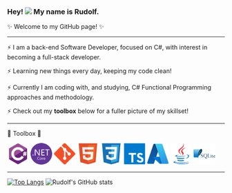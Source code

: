 ### Hey! <img src="https://media.tenor.com/Wx9IEmZZXSoAAAAi/hi.gif" width="30px">  My name is Rudolf.

✨ Welcome to my GitHub page! ✨

---

⚡ I am a back-end Software Developer, focused on C#, with interest in becoming a full-stack developer.

⚡ Learning new things every day, keeping my code clean!

⚡ Currently I am coding with, and studying, C# Functional Programming approaches and methodology.

⚡ Check out my **toolbox** below for a fuller picture of my skillset!

---

🧰 Toolbox 🧰

<img src="https://github.com/devicons/devicon/blob/master/icons/csharp/csharp-original.svg" alt="CSharp Logo" width="50" height="50"> <img src="https://github.com/devicons/devicon/blob/master/icons/dotnetcore/dotnetcore-original.svg" alt=".NETCore Logo" width="50" height="50"> <img src="https://github.com/devicons/devicon/blob/master/icons/git/git-original.svg" alt="Git Logo" width="50" height="50"> <img src="https://github.com/devicons/devicon/blob/master/icons/html5/html5-original.svg" alt="HTML5 Logo" width="50" height="50"> <img src="https://github.com/devicons/devicon/blob/master/icons/css3/css3-original.svg" alt="CSS3 Logo" width="50" height="50"> <img src="https://github.com/devicons/devicon/blob/master/icons/typescript/typescript-original.svg" alt="TypeScript Logo" width="50" height="50"> <img src= "https://raw.githubusercontent.com/devicons/devicon/1119b9f84c0290e0f0b38982099a2bd027a48bf1/icons/azure/azure-original.svg" alt="Azure Logo" width="50" height="50"> <img src="https://github.com/devicons/devicon/blob/master/icons/java/java-original.svg" alt="Java Logo" width="50" height="50"> <img src="https://github.com/devicons/devicon/blob/master/icons/sqlite/sqlite-original-wordmark.svg" alt="SQLite Logo" width="50" height="50">

---
[![Top Langs](https://github-readme-stats.vercel.app/api/top-langs/?username=RudolfKay&theme=onedark)](https://github.com/anuraghazra/github-readme-stats)
![Rudolf's GitHub stats](https://github-readme-stats.vercel.app/api?username=RudolfKay&show_icons=true&theme=onedark)

<!--
**RudolfKay/RudolfKay** is a ✨ _special_ ✨ repository because its `README.md` (this file) appears on your GitHub profile.

Here are some ideas to get you started:

- 🔭 I’m currently working on ...
- 🌱 I’m currently learning ...
- 👯 I’m looking to collaborate on ...
- 🤔 I’m looking for help with ...
- 💬 Ask me about ...
- 📫 How to reach me: ...
- 😄 Pronouns: ...
- ⚡ Fun fact: ...
-->

